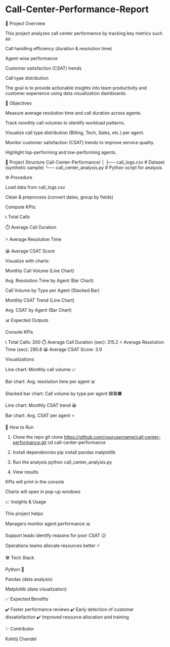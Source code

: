 # Call-Center-Performance-Report

📌 Project Overview

This project analyzes call center performance by tracking key metrics such as:

Call handling efficiency (duration & resolution time)

Agent-wise performance

Customer satisfaction (CSAT) trends

Call type distribution

The goal is to provide actionable insights into team productivity and customer experience using data visualization dashboards.


🎯 Objectives

Measure average resolution time and call duration across agents.

Track monthly call volumes to identify workload patterns.

Visualize call type distribution (Billing, Tech, Sales, etc.) per agent.

Monitor customer satisfaction (CSAT) trends to improve service quality.

Highlight top-performing and low-performing agents.

📂 Project Structure
Call-Center-Performance/
    │
    ├── call_logs.csv             # Dataset (synthetic sample)
    └── call_center_analysis.py   # Python script for analysis

⚙️ Procedure

Load data from call_logs.csv

Clean & preprocess (convert dates, group by fields)

Compute KPIs:

📞 Total Calls

⏱️ Average Call Duration

⚡ Average Resolution Time

😀 Average CSAT Score

Visualize with charts:

Monthly Call Volume (Line Chart)

Avg. Resolution Time by Agent (Bar Chart)

Call Volume by Type per Agent (Stacked Bar)

Monthly CSAT Trend (Line Chart)

Avg. CSAT by Agent (Bar Chart)

📊 Expected Outputs

Console KPIs

📞 Total Calls: 200
⏱️ Average Call Duration (sec): 315.2
⚡ Average Resolution Time (sec): 290.8
😀 Average CSAT Score: 3.9


Visualizations

Line chart: Monthly call volume 📈

Bar chart: Avg. resolution time per agent 📊

Stacked bar chart: Call volume by type per agent 🟦🟥🟧

Line chart: Monthly CSAT trend 😀

Bar chart: Avg. CSAT per agent ⭐

🚀 How to Run
1. Clone the repo
git clone https://github.com/yourusername/call-center-performance.git
cd call-center-performance

2. Install dependencies
pip install pandas matplotlib

3. Run the analysis
python call_center_analysis.py

4. View results

KPIs will print in the console

Charts will open in pop-up windows

📈 Insights & Usage

This project helps:

Managers monitor agent performance 📊

Support leads identify reasons for poor CSAT 😕

Operations teams allocate resources better ⚡

🛠️ Tech Stack

Python 🐍

Pandas (data analysis)

Matplotlib (data visualization)

✅ Expected Benefits

✔️ Faster performance reviews
✔️ Early detection of customer dissatisfaction
✔️ Improved resource allocation and training

✨ Contributor

Kshitij Chandel
